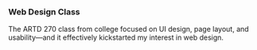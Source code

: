 ### Web Design Class

The ARTD 270 class from college focused on UI design, page layout, and usability—and it effectively kickstarted my interest in web design.

<image-row>

<nuxt-img preset="default" src="/artd270/bagels-banner.jpg"></nuxt-img>
<nuxt-img preset="default" src="/artd270/style-tile.png"></nuxt-img>

</image-row>